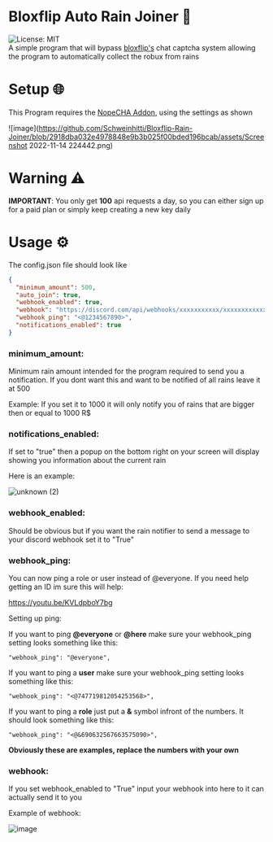 # Bloxflip Auto Rain Joiner 🤖

![License: MIT](https://img.shields.io/badge/License-MIT-yellow.svg)<br>
A simple program that will bypass [bloxflip's](https://bloxflip.com) chat captcha system allowing the program to automatically collect the robux from rains

# Setup 🌐

This Program requires the [NopeCHA Addon](https://chrome.google.com/webstore/detail/nopecha-captcha-solver/dknlfmjaanfblgfdfebhijalfmhmjjjo), using the settings as shown

![image](https://github.com/Schweinhitti/Bloxflip-Rain-Joiner/blob/2918dba032e4978848e9b3b025f00bded196bcab/assets/Screenshot 2022-11-14 224442.png) <br>

# Warning ⚠

**IMPORTANT**: You only get **100** api requests a day, so you can either sign up for a paid plan or simply keep creating a new key daily

# Usage ⚙

The config.json file should look like

```json
{
  "minimum_amount": 500,
  "auto_join": true,
  "webhook_enabled": true,
  "webhook": "https://discord.com/api/webhooks/xxxxxxxxxxx/xxxxxxxxxxxxxxxxxxxxx",
  "webhook_ping": "<@1234567890>",
  "notifications_enabled": true
}
```

### minimum_amount:

Minimum rain amount intended for the program required to send you a notification. If you dont want this and want to be notified of all rains leave it at 500

Example: If you set it to 1000 it will only notify you of rains that are bigger then or equal to 1000 R$

### notifications_enabled:

If set to "true" then a popup on the bottom right on your screen will display showing you information about the current rain

Here is an example:

![unknown (2)](https://user-images.githubusercontent.com/79641603/161392482-74abad64-d724-466a-8c7a-2f6d87acf3c6.png)

### webhook_enabled:

Should be obvious but if you want the rain notifier to send a message to your discord webhook set it to "True"

### webhook_ping:

You can now ping a role or user instead of @everyone. If you need help getting an ID im sure this will help:

https://youtu.be/KVLdpboY7bg

Setting up ping:

If you want to ping **@everyone** or **@here** make sure your webhook_ping setting looks something like this:

```
"webhook_ping": "@everyone",
```

If you want to ping a **user** make sure your webhook_ping setting looks something like this:

```
"webhook_ping": "<@747719812054253568>",
```

If you want to ping a **role** just put a **&** symbol infront of the numbers. It should look something like this:

```
"webhook_ping": "<@&690632567663575090>",
```

**Obviously these are examples, replace the numbers with your own**

### webhook:

If you set webhook_enabled to "True" input your webhook into here to it can actually send it to you

Example of webhook:

![image](https://user-images.githubusercontent.com/79641603/161392598-616dda5d-adb5-4ff4-9b60-d46ea8581128.png)
